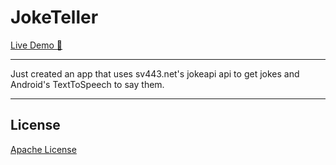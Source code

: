 # JokeTeller

<a href="https://appetize.io/app/idj4zybryrls52oo7irzmww4oa?device=pixel7&osVersion=13.0" target="_blank" rel="nofollow noopener noreferrer"
aria-label="Live Demo"> <u>Live Demo 🚀</u> </a>

---

Just created an app that uses sv443.net's jokeapi api to get jokes and Android's TextToSpeech to say them.

---

## License

[Apache License](LICENSE)